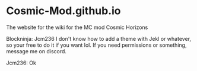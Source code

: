 # Cosmic-Mod.github.io
The website for the wiki for the MC mod Cosmic Horizons


Blockninja: Jcm236 I don't know how to add a theme with Jekl or whatever, so your free to do it if you want lol. If you need permissions or something, message me on discord.

Jcm236: Ok
